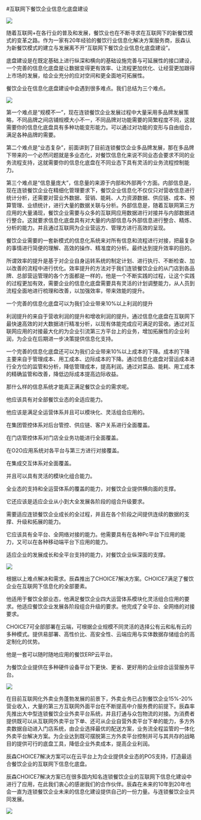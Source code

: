 #互联网下餐饮企业信息化底盘建设

![](http://www.choicesoft.com.cn/UploadFile/20165301007219.jpg)

随着互联网+在各行业的普及和发展，餐饮业也在不断寻求在互联网下的新餐饮模式的变革之路。作为一家有20年经验的餐饮行业信息化解决方案服务商，辰森认为新餐饮模式的建立与发展离不开“互联网下餐饮企业信息化底盘建设”。

底盘建设是在既定基础上进行纵深和横向的基础设施完善与可延展性的接口建设，一个完善的信息化底盘是让数据变得更有效率、让流程更加优化、让经营更加跟得上市场的发展，给企业充分的应对空间和更全面地可拓展性。

餐饮企业在信息化底盘建设中会遇到很多难点。我们总结为三个难点。

![](http://www.choicesoft.com.cn/UploadFile/201653010111192.jpg)

第一个难点是“规模不一”，现在连锁餐饮企业发展过程中大量采用多品牌发展策略，不同品牌之间店铺规模大小不一，不同品牌对功能需要的简繁程度不同，这就需要你的信息化底盘具有多种功能变形能力。可以通过对功能的变形与自由组合，满足各种品牌的需要。

第二个难点是“业态复杂”，前面讲到了目前连锁餐饮企业多品牌发展，那在多品牌下带来的一个必然问题就是多业态化，对餐饮信息化来说不同业态会要求不同的业务流程支持，这就需要你的信息化底盘在不同业态下具有灵活的业务流程控制能力。

第三个难点是“信息量庞大”，信息量的来源于内部和外部两个方面。内部信息是，现在连锁餐饮企业在精细化管理要求下，餐饮企业信息化不仅仅只对营收信息进行统计分析，还需要对营业外数据、营销、能耗、人力资源数据、供应链、成本、预算管理、业绩统计，进行大量的数据关联与分析。外部信息是，随着互联网第三方应用的大量涌现，餐饮企业需要与众多的互联网应用数据进行对接并与内部数据进行整合。这就要求信息化底盘具有对大量的内部信息与外部信息进行整合、精炼、分析的能力。并且通过互联网为企业营运方、管理方进行高效的呈现。

餐饮企业需要的一套新模式的信息化系统来对所有信息和流程进行对接，把最复杂的事情进行简便的理解、高效的操作、精准度的分析。最终达到提升效率的目的。

所谓效率的提升是基于对企业自身运转系统的制定计划、进行执行、不断检查、加以改善的流程中进行优化。效率提升的方法对于我们连锁餐饮企业的从门店到各品牌、总部营运管理的各个方面都是一样的，他是一个不断实践的过程，让这个实践的过程更加有效，需要企业的信息化底盘需要具有灵活的计划调整能力，从人员到流程全面地进行梳理和改善，以加强效率，带来效能的提升。

一个完善的信息化底盘可以为我们企业带来10%以上利润的提升

利润提升的来自于营收利润的提升和增收利润的提升。通过信息化底盘在互联网下最快速高效的对大数据进行精准分析，以现有体能完成应可满足的营收。通过对互联网应用的对接最大化的为企业引流第三方平台上的业务，增加拓展性的企业利润，为企业在后期进一步决策提供信息化支持。

一个完善的信息化底盘还可以为我们企业带来10%以上成本的下降。成本的下降主要来自于管理成本、用工成本、边际成本的下降。通过信息化底盘对营运成本进行全方位的监管和分析，降低管理成本，提高利润。通过对菜品、能耗、用工成本的精确监管和改善，降低边际成本提高边际收益。

那什么样的信息系统才能真正满足餐饮企业的需求呢。

他应该具有对全部餐饮业态的全适应能力。

他应该是满足全运营体系并且可以模块化、灵活组合应用的。

在集团管控体系对后台管控、供应链、客户关系进行全面覆盖。

在门店管控体系对门店全业务功能进行全面覆盖。

在O2O应用系统对各平台与第三方进行对接覆盖。

在集成交互体系对全面覆盖。

并且可以具有灵活的模块化组合能力。

全业态的支持和全运营体系的覆盖的能力，对餐饮企业提供横向面的支撑。

它还应该是适应企业从小到大全发展各阶段的组合升级要求。

需要适应连锁餐饮企业成长的全过程，并且在各个阶段之间提供连续的数据的支撑、升级和拓展的能力。

它应该具有全平台、全网络对接的能力。他需要具有在各种Pc平台下应用的能力，又可以在各种移动端平台下应用的能力。

适应企业的发展成长和全平台支持的能力，对餐饮企业纵深面的支撑。

![](http://www.choicesoft.com.cn/UploadFile/20165301023207.jpg)

根据以上难点解决和需求。辰森推出了CHOICE7解决方案。CHOICE7满足了餐饮企业在互联网下信息化的全部要素。

他适用于餐饮全部业态，他满足餐饮企业四大运营体系模块化灵活组合应用的要求。他适应餐饮企业发展各阶段组合升级的要求。他完成了全平台、全网络的对接要求。

CHOICE7可全部部署在云端，可根据企业规模不同灵活的选择公有云和私有云的多种模式。提供易部署、高性价比、高安全性、云端应用与实体数据存储组合的高定制化的优势。

他是一套可以随时随地应用的餐饮ERP云平台。

为餐饮企业提供在多种硬件设备平台下更快、更省、更好用的企业综合运营服务平台。

![](http://www.choicesoft.com.cn/UploadFile/201653010245221.jpg)

在目前互联网化外卖业务蓬勃发展的前景下，外卖业务已占到餐饮企业15%-20%营业收入，大量的第三方互联网外面平台在不断提高中介服务费的前提下。辰森率先推出大中型连锁餐饮企业外卖平台系统，并且打通与众包物流的对接。为消费者提供既可以从互联网外卖平台下单、还可从企业自营外卖平台下单的能力，多方外卖数据自动进入门店系统，由企业选择最优的配送方案，业务流全程监管的一体化外卖平台解决方案。为企业达到既可摆脱第三方外卖平台控制并可与其共存的战略目的提供可行的底盘工具，降低企业外卖成本，提高企业利润。

辰森CHOICE7解决方案可以在云平台上为企业提供全业态的POS支持，打造最适合餐饮企业的互联网下信息化底盘。

辰森CHOICE7解决方案已在很多国内知名连锁餐饮企业的互联网下信息化建设中进行了应用，在此我们衷心的感谢我们的合作伙伴。辰森在未来的10年到20年也会一直为连锁餐饮企业未来的信息化建设提供自己的一份力量。与连锁餐饮企业共同发展。

![](http://www.choicesoft.com.cn/UploadFile/201653010316103.jpg)